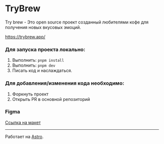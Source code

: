 # TryBrew

Try brew - Это open source проект созданный любителями кофе для получения новых вкусовых эмоций.

https://trybrew.app/

### Для запуска проекта локально:

1. Выполнить: `pnpm install`
1. Выполнить: `pnpm dev`
1. Писать код и наслаждаться.

### Для добавления/изменения кода необходимо:

1. Форкнуть проект
1. Открыть PR в основной репозиторий

### Figma

[Ссылка на макет](https://www.figma.com/file/nbwp4On8Yu2T4AZlwpcO4i/Untitled?node-id=0%3A1&t=rmxgR6cqTsxXY973-1)

---
Работает на [Astro](https://astro.build/).
